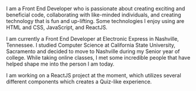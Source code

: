I am a Front End Developer who is passionate about creating exciting and beneficial code, collaborating with like-minded individuals, and creating technology that is fun and up-lifting.  Some technologies I enjoy using are HTML and CSS, JavaScript, and ReactJS.

I am currently a Front End Developer at Electronic Express in Nashville, Tennessee.  I studied Computer Science at California State University, Sacramento and decided to move to Nashville during my Senior year of college.  While taking online classes, I met some incredible people that have helped shape me into the person I am today.

I am working on a ReactJS project at the moment, which utilizes several different components which creates a Quiz-like experience.
